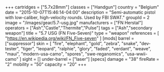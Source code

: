 +++
cartridges = ["5.7x28mm"]
classes = ["Handgun"]
country = "Belgium"
date = "2015-10-07T15:46:14-04:00"
description = "Semi-automatic pistol with low-caliber, high-velocity rounds. Used by FBI SWAT."
groupId = 2
image = "/images/gear/5.7-usg.jpg"
manufacturers = ["FN Herstal"]
operators = ["Ash","Castle","Thermite","Pulse"]
tags = ["Ash","secondary weapon"]
title = "5.7 USG (FN Five-Seven)"
type = "weapon"
references = [
  "https://en.wikipedia.org/wiki/FN_Five-seven"
]
[mods]
  barrel = ["suppressor"]
  skin = [
    "fire",
    "elephant",
    "gold",
    "zebra",
    "snake",
    "dev-tester",
    "tiger",
    "leopard",
    "ralphie",
    "glory",
    "faded",
    "verdant",
    "weave",
    "maui",
    "modern-usa-camo",
    "spores",
    "swe-reganomics",
    "usa-wwii-camo"
  ]
  sight = []
  under-barrel = ["laser"]
[specs]
  damage = "38"
  fireRate = "2"
  mobility = "50"
  capacity = "20"
+++
